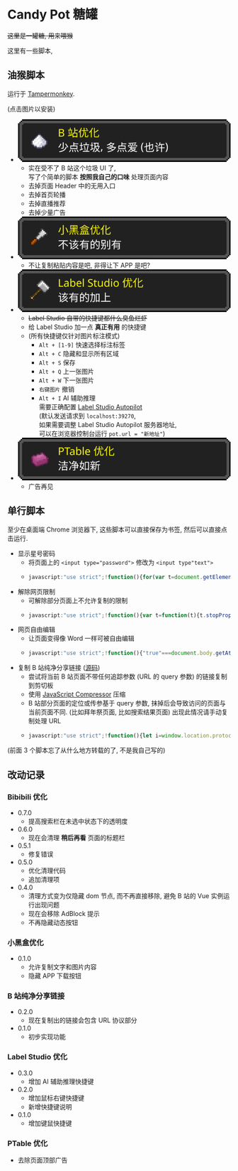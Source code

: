 # Candy Pot 糖罐

~~这里是一罐糖, 用来喂猴~~

这里有一些脚本, 

## 油猴脚本

运行于 [Tampermonkey](https://www.tampermonkey.net/).

(点击图片以安装)

* [ ![Bibibili 优化](docs/logo-bilibili-optimizer.svg) ](https://github.com/FirokOtaku/CandyPot/raw/master/bilibili-optimizer.user.js)
  * 实在受不了 B 站这个垃圾 UI 了,  
    写了个简单的脚本 **按照我自己的口味** 处理页面内容
  * 去掉页面 Header 中的无用入口
  * 去掉首页轮播
  * 去掉直播推荐
  * 去掉少量广告
* [ ![小黑盒优化](docs/logo-xiaoheihe-optimizer.svg) ](https://github.com/FirokOtaku/CandyPot/raw/master/xiaoheihe-optimizer.user.js)
  * 不让复制粘贴内容是吧, 非得让下 APP 是吧?
* [ ![Label Studio 优化](docs/logo-label-studio-optimizer.svg) ](https://github.com/FirokOtaku/CandyPot/raw/master/label-studio-optimizer.user.js)
  * ~~Label Studio 自带的快捷键都什么臭鱼烂虾~~
  * 给 Label Studio 加一点 **真正有用** 的快捷键
  * (所有快捷键仅针对图片标注模式)
    * `Alt + [1-9]` 快速选择标注标签
    * `Alt + C` 隐藏和显示所有区域
    * `Alt + S` 保存
    * `Alt + Q` 上一张图片
    * `Alt + W` 下一张图片
    * `右键图片` 撤销
    * `Alt + I` AI 辅助推理  
      需要正确配置 [Label Studio Autopilot]()  
      (默认发送请求到 `localhost:39270`,  
      如果需要调整 Label Studio Autopilot 服务器地址,  
      可以在浏览器控制台运行 `pot.url = "新地址"`)
* [ ![PTable 优化](docs/logo-ptable-optimizer.svg) ](https://github.com/FirokOtaku/CandyPot/raw/master/ptable-optimizer.user.js)
  * 广告再见

## 单行脚本

至少在桌面端 Chrome 浏览器下, 这些脚本可以直接保存为书签, 然后可以直接点击运行.

* 显示星号密码
  * 将页面上的 `<input type="password">` 修改为 `<input type"text">`
  * ```javascript
    javascript:"use strict";!function(){for(var t=document.getElementsByTagName("input"),e=0;e<t.length;e++)"password"===t[e].getAttribute("type")&&t[e].setAttribute("type","text")}();
    ```
* 解除网页限制
  * 可解除部分页面上不允许复制的限制
  * ```javascript
    javascript:"use strict";!function(){var t=function(t){t.stopPropagation(),t.stopImmediatePropagation&&t.stopImmediatePropagation()};["copy","cut","contextmenu","selectstart","mousedown","mouseup","keydown","keypress","keyup"].forEach(function(e){document.documentElement.addEventListener(e,t,{capture:!0})}),alert("解除限制成功啦！")}();
    ```
* 网页自由编辑
  * 让页面变得像 Word 一样可被自由编辑
  * ```javascript
    javascript:"use strict";!function(){"true"===document.body.getAttribute("contenteditable")?(document.body.setAttribute("contenteditable",!1),alert("网页不能编辑啦！")):(document.body.setAttribute("contenteditable",!0),alert("网页可以编辑啦！"))}();
    ```
* 复制 B 站纯净分享链接 ([源码](ols-bilibili-clean-share.js))
  * 尝试将当前 B 站页面不带任何追踪参数 (URL 的 query 参数) 的链接复制到剪切板
  * 使用 [JavaScript Compressor](https://www.giftofspeed.com/javascript-compressor/) 压缩
  * B 站部分页面的定位或传参基于 query 参数, 抹掉后会导致访问的页面与当前页面不同.
    (比如拜年祭页面, 比如搜索结果页面)
    出现此情况请手动复制处理 URL
  * ```javascript
    javascript:"use strict";!function(){let i=window.location.protocol+"//"+window.location.host+window.location.pathname;if(!i.includes("bilibili.com"))return;let t=document.title;t.endsWith("_哔哩哔哩_bilibili")&&(t=t.slice(0,-14)),navigator.clipboard.writeText(`${t} ${i}`).finally((()=>{}))}();
    ```

(前面 3 个脚本忘了从什么地方转载的了, 不是我自己写的)

## 改动记录

### Bibibili 优化

* 0.7.0
  * 提高搜索栏在未选中状态下的透明度
* 0.6.0
  * 现在会清理 **稍后再看** 页面的标题栏
* 0.5.1
  * 修复错误
* 0.5.0
  * 优化清理代码
  * 追加清理项
* 0.4.0
  * 清理方式变为仅隐藏 dom 节点, 而不再直接移除, 避免 B 站的 Vue 实例运行出现问题
  * 现在会移除 AdBlock 提示
  * 不再隐藏动态按钮

### 小黑盒优化

* 0.1.0
  * 允许复制文字和图片内容
  * 隐藏 APP 下载按钮

### B 站纯净分享链接

* 0.2.0
  * 现在复制出的链接会包含 URL 协议部分
* 0.1.0
  * 初步实现功能

### Label Studio 优化

* 0.3.0
  * 增加 AI 辅助推理快捷键
* 0.2.0
  * 增加鼠标右键快捷键
  * 新增快捷键说明
* 0.1.0
  * 增加键鼠快捷键

### PTable 优化

* 去除页面顶部广告
